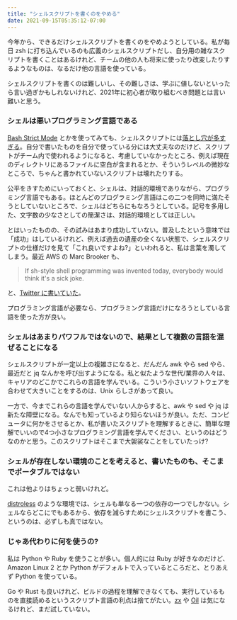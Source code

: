 ```yaml
---
title: "シェルスクリプトを書くのをやめる"
date: 2021-09-15T05:35:12-07:00
---
```

今年から、できるだけシェルスクリプトを書くのをやめようとしている。私が毎日 zsh に打ち込んでいるのも広義のシェルスクリプトだし、自分用の雑なスクリプトを書くことはあるけれど、チームの他の人も将来に使ったり改変したりするようなものは、なるだけ他の言語を使っている。

シェルスクリプトを書くのは難しいし、その難しさは、学ぶに値しないといったら言い過ぎかもしれないけれど、2021年に初心者が取り組むべき問題とは言い難いと思う。

### シェルは悪いプログラミング言語である

[Bash Strict Mode](http://redsymbol.net/articles/unofficial-bash-strict-mode/) とかを使ってみても、シェルスクリプトには[落とし穴が多すぎる](https://mywiki.wooledge.org/BashPitfalls)。自分で書いたものを自分で使っている分には大丈夫なのだけど、スクリプトがチーム内で使われるようになると、考慮していなかったところ、例えば現在のディレクトリにあるファイルに空白が含まれるとか、そういうレベルの微妙なところで、ちゃんと書かれていないスクリプトは壊れたりする。

公平をきすためにいっておくと、シェルは、対話的環境でありながら、プログラミング言語でもある。ほとんどのプログラミング言語はこの二つを同時に満たそうとしていないところで、シェルはどちらにもなろうとしている。記号を多用した、文字数の少なさとしての簡潔さは、対話的環境としては正しい。

とはいったものの、その試みはあまり成功していない。普及したという意味では「成功」はしているけれど、例えば過去の遺産の全くない状態で、シェルスクリプトの仕様だけを見て「これ良いですよね?」といわれると、私は言葉を濁してしまう。最近 AWS の Marc Brooker も、

> If sh-style shell programming was invented today, everybody would think it's a sick joke.

と、[Twitter に書いていた](https://twitter.com/MarcJBrooker/status/1349014546577563652)。

プログラミング言語が必要なら、プログラミング言語だけになろうとしている言語を使った方が良い。

### シェルはあまりパワフルではないので、結果として複数の言語を混ぜることになる

シェルスクリプトが一定以上の複雑さになると、だんだん awk やら sed やら、最近だと jq なんかを呼び出すようになる。私と似たような世代/業界の人々は、キャリアのどこかでこれらの言語を学んでいる。こういう小さいソフトウェアを合わせて大きいことをするのは、Unix らしさがあって良い。

一方で、今までこれらの言語を学んでいない人からすると、awk や sed や jq は新たな障壁になる。なんでも知っているより知らないほうが良い。ただ、コンピュータに何かをさせるとか、私が書いたスクリプトを理解するときに、簡単な理解でいいので4つ小さなプログラミング言語を学んでください、というのはどうなのかと思う。このスクリプトはそこまで大袈裟なことをしていたっけ?

### シェルが存在しない環境のことを考えると、書いたものも、そこまでポータブルではない

これは他よりはちょっと弱いけれど。

[distroless](https://github.com/GoogleContainerTools/distroless) のような環境では、シェルも単なる一つの依存の一つでしかない。シェルならどこにでもあるから、依存を減らすためにシェルスクリプトを書こう、というのは、必ずしも真ではない。

### じゃあ代わりに何を使うの?

私は Python や Ruby を使うことが多い。個人的には Ruby が好きなのだけど、Amazon Linux 2 とか Python がデフォルトで入っているところだと、とりあえず Python を使っている。

Go や Rust も良いけれど、ビルドの過程を理解できなくても、実行しているものを直接読めるというスクリプト言語の利点は捨てがたい。[zx](https://github.com/google/zx) や [Oil](https://www.oilshell.org/) は気になるけれど、まだ試していない。
